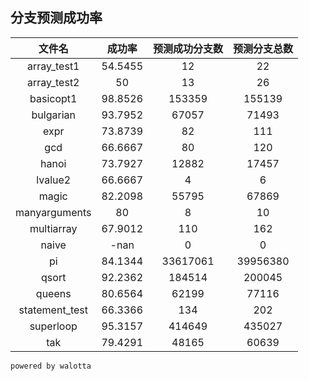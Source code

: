 ## 分支预测成功率
| 文件名 | 成功率 | 预测成功分支数 | 预测分支总数 |
| :----: | :----: | :------------: | :----------: |
|array_test1|54.5455|12|22|
|array_test2|50|13|26|
|basicopt1|98.8526|153359|155139|
|bulgarian|93.7952|67057|71493|
|expr|73.8739|82|111|
|gcd|66.6667|80|120|
|hanoi|73.7927|12882|17457|
|lvalue2|66.6667|4|6|
|magic|82.2098|55795|67869|
|manyarguments|80|8|10|
|multiarray|67.9012|110|162|
|naive|-nan|0|0|
|pi|84.1344|33617061|39956380|
|qsort|92.2362|184514|200045|
|queens|80.6564|62199|77116|
|statement_test|66.3366|134|202|
|superloop|95.3157|414649|435027|
|tak|79.4291|48165|60639|

`powered by walotta`